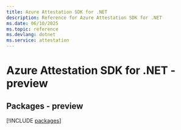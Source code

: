 ```yaml
---
title: Azure Attestation SDK for .NET
description: Reference for Azure Attestation SDK for .NET
ms.date: 06/10/2025
ms.topic: reference
ms.devlang: dotnet
ms.service: attestation
---
```

# Azure Attestation SDK for .NET - preview
## Packages - preview
[!INCLUDE [packages](attestation-index.md)]